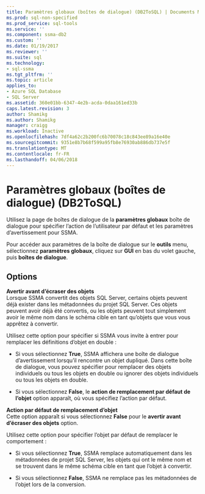 ```yaml
---
title: Paramètres globaux (boîtes de dialogue) (DB2ToSQL) | Documents Microsoft
ms.prod: sql-non-specified
ms.prod_service: sql-tools
ms.service: ''
ms.component: ssma-db2
ms.custom: ''
ms.date: 01/19/2017
ms.reviewer: ''
ms.suite: sql
ms.technology:
- sql-ssma
ms.tgt_pltfrm: ''
ms.topic: article
applies_to:
- Azure SQL Database
- SQL Server
ms.assetid: 360e01bb-6347-4e2b-acda-0daa161ed33b
caps.latest.revision: 3
author: Shamikg
ms.author: Shamikg
manager: craigg
ms.workload: Inactive
ms.openlocfilehash: 7df4a62c2b200fc6b70078c18c843ee89a16e40e
ms.sourcegitcommit: 9351e8b7b68f599a95fb8e76930ab886db737e5f
ms.translationtype: MT
ms.contentlocale: fr-FR
ms.lasthandoff: 04/06/2018
---
```

# <a name="global-settings-dialogs-db2tosql"></a>Paramètres globaux (boîtes de dialogue) (DB2ToSQL)
Utilisez la page de boîtes de dialogue de la **paramètres globaux** boîte de dialogue pour spécifier l’action de l’utilisateur par défaut et les paramètres d’avertissement pour SSMA.  
  
Pour accéder aux paramètres de la boîte de dialogue sur le **outils** menu, sélectionnez **paramètres globaux**, cliquez sur **GUI** en bas du volet gauche, puis **boîtes de dialogue**.  
  
## <a name="options"></a>Options  
**Avertir avant d’écraser des objets**  
Lorsque SSMA convertit des objets SQL Server, certains objets peuvent déjà exister dans les métadonnées du projet SQL Server. Ces objets peuvent avoir déjà été convertis, ou les objets peuvent tout simplement avoir le même nom dans le schéma cible en tant qu’objets que vous vous apprêtez à convertir.  
  
Utilisez cette option pour spécifier si SSMA vous invite à entrer pour remplacer les définitions d’objet en double :  
  
-   Si vous sélectionnez **True**, SSMA affichera une boîte de dialogue d’avertissement lorsqu’il rencontre un objet dupliqué. Dans cette boîte de dialogue, vous pouvez spécifier pour remplacer des objets individuels ou tous les objets en double ou ignorer des objets individuels ou tous les objets en double.  
  
-   Si vous sélectionnez **False**, le **action de remplacement par défaut de l’objet** option apparaît, où vous spécifiez l’action par défaut.  
  
**Action par défaut de remplacement d’objet**  
Cette option apparaît si vous sélectionnez **False** pour le **avertir avant d’écraser des objets** option.  
  
Utilisez cette option pour spécifier l’objet par défaut de remplacer le comportement :  
  
-   Si vous sélectionnez **True**, SSMA remplace automatiquement dans les métadonnées de projet SQL Server, les objets qui ont le même nom et se trouvent dans le même schéma cible en tant que l’objet à convertir.  
  
-   Si vous sélectionnez **False**, SSMA ne remplace pas les métadonnées de l’objet lors de la conversion.  
  
